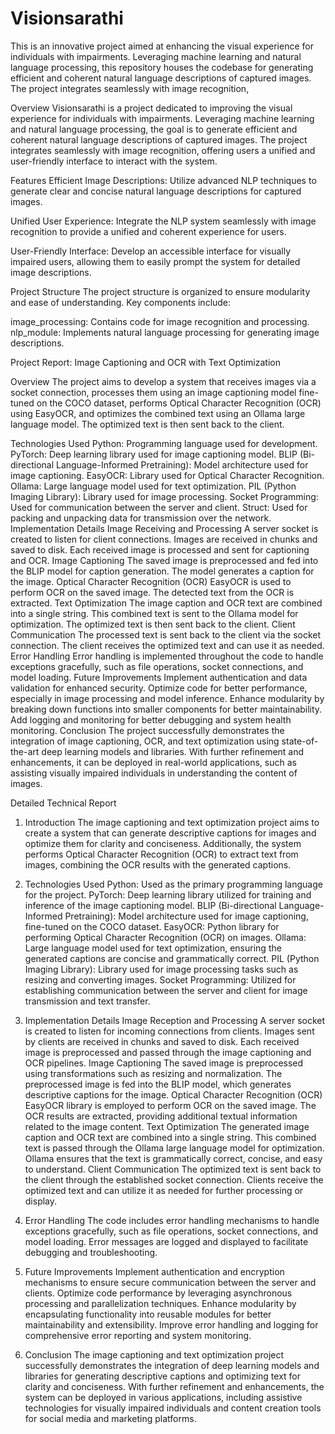 # Visionsarathi
This is an innovative project aimed at enhancing the visual experience for individuals with impairments. Leveraging machine learning and natural language processing, this repository houses the codebase for generating efficient and coherent natural language descriptions of captured images. The project integrates seamlessly with image recognition, 


Overview
Visionsarathi is a project dedicated to improving the visual experience for individuals with impairments. Leveraging machine learning and natural language processing, the goal is to generate efficient and coherent natural language descriptions of captured images. The project integrates seamlessly with image recognition, offering users a unified and user-friendly interface to interact with the system.

Features
Efficient Image Descriptions: Utilize advanced NLP techniques to generate clear and concise natural language descriptions for captured images.

Unified User Experience: Integrate the NLP system seamlessly with image recognition to provide a unified and coherent experience for users.

User-Friendly Interface: Develop an accessible interface for visually impaired users, allowing them to easily prompt the system for detailed image descriptions.

Project Structure
The project structure is organized to ensure modularity and ease of understanding. Key components include:

image_processing: Contains code for image recognition and processing.
nlp_module: Implements natural language processing for generating image descriptions.




Project Report: Image Captioning and OCR with Text Optimization

Overview
The project aims to develop a system that receives images via a socket connection, processes them using an image captioning model fine-tuned on the COCO dataset, performs Optical Character Recognition (OCR) using EasyOCR, and optimizes the combined text using an Ollama large language model. The optimized text is then sent back to the client.

Technologies Used
Python: Programming language used for development.
PyTorch: Deep learning library used for image captioning model.
BLIP (Bi-directional Language-Informed Pretraining): Model architecture used for image captioning.
EasyOCR: Library used for Optical Character Recognition.
Ollama: Large language model used for text optimization.
PIL (Python Imaging Library): Library used for image processing.
Socket Programming: Used for communication between the server and client.
Struct: Used for packing and unpacking data for transmission over the network.
Implementation Details
Image Receiving and Processing
A server socket is created to listen for client connections.
Images are received in chunks and saved to disk.
Each received image is processed and sent for captioning and OCR.
Image Captioning
The saved image is preprocessed and fed into the BLIP model for caption generation.
The model generates a caption for the image.
Optical Character Recognition (OCR)
EasyOCR is used to perform OCR on the saved image.
The detected text from the OCR is extracted.
Text Optimization
The image caption and OCR text are combined into a single string.
This combined text is sent to the Ollama model for optimization.
The optimized text is then sent back to the client.
Client Communication
The processed text is sent back to the client via the socket connection.
The client receives the optimized text and can use it as needed.
Error Handling
Error handling is implemented throughout the code to handle exceptions gracefully, such as file operations, socket connections, and model loading.
Future Improvements
Implement authentication and data validation for enhanced security.
Optimize code for better performance, especially in image processing and model inference.
Enhance modularity by breaking down functions into smaller components for better maintainability.
Add logging and monitoring for better debugging and system health monitoring.
Conclusion
The project successfully demonstrates the integration of image captioning, OCR, and text optimization using state-of-the-art deep learning models and libraries. With further refinement and enhancements, it can be deployed in real-world applications, such as assisting visually impaired individuals in understanding the content of images.










Detailed Technical Report
1. Introduction
The image captioning and text optimization project aims to create a system that can generate descriptive captions for images and optimize them for clarity and conciseness. Additionally, the system performs Optical Character Recognition (OCR) to extract text from images, combining the OCR results with the generated captions.

2. Technologies Used
Python: Used as the primary programming language for the project.
PyTorch: Deep learning library utilized for training and inference of the image captioning model.
BLIP (Bi-directional Language-Informed Pretraining): Model architecture used for image captioning, fine-tuned on the COCO dataset.
EasyOCR: Python library for performing Optical Character Recognition (OCR) on images.
Ollama: Large language model used for text optimization, ensuring the generated captions are concise and grammatically correct.
PIL (Python Imaging Library): Library used for image processing tasks such as resizing and converting images.
Socket Programming: Utilized for establishing communication between the server and client for image transmission and text transfer.
3. Implementation Details
Image Reception and Processing
A server socket is created to listen for incoming connections from clients.
Images sent by clients are received in chunks and saved to disk.
Each received image is preprocessed and passed through the image captioning and OCR pipelines.
Image Captioning
The saved image is preprocessed using transformations such as resizing and normalization.
The preprocessed image is fed into the BLIP model, which generates descriptive captions for the image.
Optical Character Recognition (OCR)
EasyOCR library is employed to perform OCR on the saved image.
The OCR results are extracted, providing additional textual information related to the image content.
Text Optimization
The generated image caption and OCR text are combined into a single string.
This combined text is passed through the Ollama large language model for optimization.
Ollama ensures that the text is grammatically correct, concise, and easy to understand.
Client Communication
The optimized text is sent back to the client through the established socket connection.
Clients receive the optimized text and can utilize it as needed for further processing or display.
4. Error Handling
The code includes error handling mechanisms to handle exceptions gracefully, such as file operations, socket connections, and model loading.
Error messages are logged and displayed to facilitate debugging and troubleshooting.
5. Future Improvements
Implement authentication and encryption mechanisms to ensure secure communication between the server and clients.
Optimize code performance by leveraging asynchronous processing and parallelization techniques.
Enhance modularity by encapsulating functionality into reusable modules for better maintainability and extensibility.
Improve error handling and logging for comprehensive error reporting and system monitoring.
6. Conclusion
The image captioning and text optimization project successfully demonstrates the integration of deep learning models and libraries for generating descriptive captions and optimizing text for clarity and conciseness. With further refinement and enhancements, the system can be deployed in various applications, including assistive technologies for visually impaired individuals and content creation tools for social media and marketing platforms.

